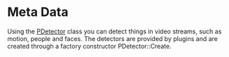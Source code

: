 # Meta Data

Using the [PDetector](https://videoai.net/papillon/classpapillon_1_1_p_detector.html) class you can detect things in video streams, such as motion, people and faces.  The detectors are provided by plugins and are created through a factory constructor PDetector::Create.



